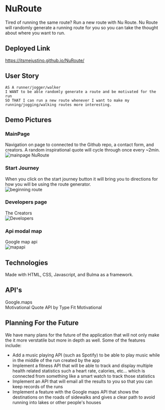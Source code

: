 # NuRoute

Tired of running the same route? Run a new route with Nu Route. Nu Route will randomly generate a running route for you so you can take the thought about where you want to run.

## Deployed Link

<https://itsmejustino.github.io/NuRoute/>

## User Story

```
AS A runner/jogger/walker
I WANT to be able randomly generate a route and be motivated for the run
SO THAT I can run a new route whenever I want to make my running/jogging/walking routes more interesting.
```

## Demo Pictures

### MainPage

Navigation on page to connected to the Github repo, a contact form, and creators.
A random inspirational quote will cycle through once every ~2min. <br> 
![mainpage NuRoute](https://github.com/itsmejustino/NuRoute/blob/99058b8f17f01324f404952eec690544c73ba7a7/assets/Nuroute%20homepage.png)

### Start Journey

When you click on the start journey button it will bring you to directions for
how you will be using the route generator. <br>
![beginning route](https://github.com/itsmejustino/NuRoute/blob/99058b8f17f01324f404952eec690544c73ba7a7/assets/start%20run.png)

### Developers page

The Creators <br>
![Developers](https://github.com/itsmejustino/NuRoute/blob/99058b8f17f01324f404952eec690544c73ba7a7/assets/developers.png)

### Api modal map

Google map api <br>
![mapapi](https://github.com/itsmejustino/NuRoute/blob/99058b8f17f01324f404952eec690544c73ba7a7/assets/mapfeatures.png)

## Technologies

Made with HTML, CSS, Javascript, and Bulma as a framework.

## API's

Google.maps <br>
Motivational Quote API by Type Fit Motivational 

## Planning For the Future
We have many plans for the future of the application that will not only make the it more verstatile but more in depth as well. Some of the features include:
* Add a music playing API (such as Spotify) to be able to play music while in the middle of the run created by the app
* Implement a fitness API that will be able to track and display multiple health related statistics such a heart rate, calories, etc... which is connected from something like a smart watch to track those statistics
* Implement an API that will email all the results to you so that you can keep records of the runs
* Implement a feature with the Google maps API that shows the destinations on the roads of sidewalks and gives a clear path to avoid running into lakes or other people's houses
